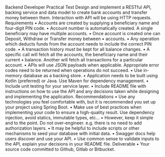 Backend Developer Practical Test 
Design and implement a RESTful API, backing service and data model to create bank accounts 
and transfer money between them. Interaction with API will be using HTTP requests. 
Requirements 
• Accounts are created by supplying a beneficiary name and four-digit PIN code. 
• Account number is automatically created. A single beneficiary may have multiple 
accounts. 
• Once account is created one can Deposit, Withdraw or Transfer money between 
• accounts. 
• Any operation which deducts funds from the account needs to include the correct PIN 
code. 
• A transaction history must be kept for all balance changes. 
• A specific call will fetch all the accounts, the beneficiary name and their current 
• balance. Another will fetch all transactions for a particular account. 
• APIs will use JSON payloads when applicable. Appropriate error codes need to be 
returned when operations do not succeed. 
• Use in-memory database as a backing store. 
• Application needs to be built using Kotlin (preferred) or Java. Use Maven for 
dependency management. 
• Include unit testing for your service layer. 
• Include README file with instructions on how to use the API and any decisions taken 
while designing and implementing the application. 
Recommendations 
• Use any technologies you feel comfortable with, but it is recommended you set up 
your project using Spring Boot. 
• Make use of best practices when implementing your code to ensure a high-quality 
result. Use dependency injection, avoid statics, immutable types, etc… 
• However, keep it simple and to the point. Do not over-engineer. e.g. there is no need 
to add authorization layers. 
• It may be helpful to include scripts or other mechanisms to seed your database with 
initial data. 
• Swagger docs help users discover and use your API. 
• Use common sense to validate inputs to the API, explain your decisions in your 
README file. 
Deliverable 
• Your source code committed to Github, Gitlab or Bitbucket.

